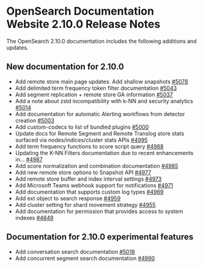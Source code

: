 # OpenSearch Documentation Website 2.10.0 Release Notes

The OpenSearch 2.10.0 documentation includes the following additions and updates.

## New documentation for 2.10.0

- Add remote store main page updates. Add shallow snapshots [#5078](https://github.com/opensearch-project/documentation-website/pull/5078)
- Add delimited term frequency token filter documentation [#5043](https://github.com/opensearch-project/documentation-website/pull/5043)
- Add segment replication + remote store GA information [#5037](https://github.com/opensearch-project/documentation-website/pull/5037)
- Add a note about zstd incompatibility with k-NN and security analytics [#5014](https://github.com/opensearch-project/documentation-website/pull/5014)
- Add documentation for automatic Alerting workflows from detector creation [#5003](https://github.com/opensearch-project/documentation-website/pull/5003)
- Add custom-codecs to list of bundled plugins [#5000](https://github.com/opensearch-project/documentation-website/pull/5000)
- Update docs for Remote Segment and Remote Translog store stats surfaced via nodes/indices/cluster stats APIs [#4995](https://github.com/opensearch-project/documentation-website/pull/4995)
- Add term frequency functions to score script query [#4988](https://github.com/opensearch-project/documentation-website/pull/4988)
- Updating the K-NN Filters documentation due to recent enhancements in… [#4987](https://github.com/opensearch-project/documentation-website/pull/4987)
- Add score normalization and combination documentation [#4985](https://github.com/opensearch-project/documentation-website/pull/4985)
- Add new remote store options to Snapshot API [#4977](https://github.com/opensearch-project/documentation-website/pull/4977)
- Add remote store buffer and index interval settings [#4973](https://github.com/opensearch-project/documentation-website/pull/4973)
- Add Microsoft Teams webhook support for notifications [#4971](https://github.com/opensearch-project/documentation-website/pull/4971)
- Add documentation that supports custom log types [#4969](https://github.com/opensearch-project/documentation-website/pull/4969)
- Add ext object to search response [#4959](https://github.com/opensearch-project/documentation-website/pull/4959)
- Add cluster setting for shard movement strategy [#4955](https://github.com/opensearch-project/documentation-website/pull/4955)
- Add documentation for permission that provides access to system indexes [#4849](https://github.com/opensearch-project/documentation-website/pull/4849)

## Documentation for 2.10.0 experimental features

- Add conversation search documentation [#5018](https://github.com/opensearch-project/documentation-website/pull/5018)
- Add concurrent segment search documentation [#4990](https://github.com/opensearch-project/documentation-website/pull/4990)
